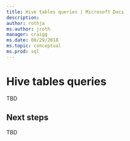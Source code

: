 ```yaml
---
title: Hive tables queries | Microsoft Docs
description:
author: rothja 
ms.author: jroth 
manager: craigg
ms.date: 08/29/2018
ms.topic: conceptual
ms.prod: sql
---
```


# Hive tables queries

TBD

## Next steps

TBD
